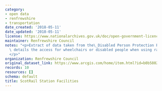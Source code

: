 ```yaml
---
category:
- open data
- renfrewshire
- transportation
date_created: '2018-05-11'
date_updated: '2018-05-11'
license: https://www.nationalarchives.gov.uk/doc/open-government-licence/version/3/
maintainer: Renfrewshire Council
notes: "<p>Extract of data taken from the\_Disabled Person Protection Policy. Data\
  \ details the access for wheelchairs or disabled people when using rails stations.\_\
  </p>"
organization: Renfrewshire Council
original_dataset_link: https://www.arcgis.com/home/item.html?id=b0b58021aad34051a5f14ea4b68dfd34
records: 10
resources: []
schema: default
title: ScotRail Station Facilities
---
```

